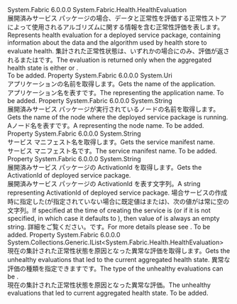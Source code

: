 <Type Name="DeployedServicePackageHealthEvaluation" FullName="System.Fabric.Health.DeployedServicePackageHealthEvaluation">
  <TypeSignature Language="C#" Value="public sealed class DeployedServicePackageHealthEvaluation : System.Fabric.Health.HealthEvaluation" />
  <TypeSignature Language="ILAsm" Value=".class public auto ansi sealed beforefieldinit DeployedServicePackageHealthEvaluation extends System.Fabric.Health.HealthEvaluation" />
  <TypeSignature Language="DocId" Value="T:System.Fabric.Health.DeployedServicePackageHealthEvaluation" />
  <TypeSignature Language="VB.NET" Value="Public NotInheritable Class DeployedServicePackageHealthEvaluation&#xA;Inherits HealthEvaluation" />
  <TypeSignature Language="F#" Value="type DeployedServicePackageHealthEvaluation = class&#xA;    inherit HealthEvaluation" />
  <AssemblyInfo>
    <AssemblyName>System.Fabric</AssemblyName>
    <AssemblyVersion>6.0.0.0</AssemblyVersion>
  </AssemblyInfo>
  <Base>
    <BaseTypeName>System.Fabric.Health.HealthEvaluation</BaseTypeName>
  </Base>
  <Interfaces />
  <Docs>
    <summary>
      <para><span data-ttu-id="b1326-101">展開済みサービス パッケージの場合、データと正常性を評価する正常性ストアによって使用されるアルゴリズムに関する情報を含む正常性評価を表します。</span><span class="sxs-lookup"><span data-stu-id="b1326-101">Represents health evaluation for a deployed service package, containing information about the data and the algorithm used by health store to evaluate health.</span></span>
            <span data-ttu-id="b1326-102">集計された正常性状態は、いずれかの場合にのみ、評価が返される<see cref="F:System.Fabric.Health.HealthState.Error" />または<see cref="F:System.Fabric.Health.HealthState.Warning" />です。</span><span class="sxs-lookup"><span data-stu-id="b1326-102">The evaluation is returned only when the aggregated health state is either <see cref="F:System.Fabric.Health.HealthState.Error" /> or <see cref="F:System.Fabric.Health.HealthState.Warning" />.</span></span></para>
    </summary>
    <remarks>To be added.</remarks>
  </Docs>
  <Members>
    <Member MemberName="ApplicationName">
      <MemberSignature Language="C#" Value="public Uri ApplicationName { get; }" />
      <MemberSignature Language="ILAsm" Value=".property instance class System.Uri ApplicationName" />
      <MemberSignature Language="DocId" Value="P:System.Fabric.Health.DeployedServicePackageHealthEvaluation.ApplicationName" />
      <MemberSignature Language="VB.NET" Value="Public ReadOnly Property ApplicationName As Uri" />
      <MemberSignature Language="F#" Value="member this.ApplicationName : Uri" Usage="System.Fabric.Health.DeployedServicePackageHealthEvaluation.ApplicationName" />
      <MemberType>Property</MemberType>
      <AssemblyInfo>
        <AssemblyName>System.Fabric</AssemblyName>
        <AssemblyVersion>6.0.0.0</AssemblyVersion>
      </AssemblyInfo>
      <ReturnValue>
        <ReturnType>System.Uri</ReturnType>
      </ReturnValue>
      <Docs>
        <summary>
          <para><span data-ttu-id="b1326-103">アプリケーションの名前を取得します。</span><span class="sxs-lookup"><span data-stu-id="b1326-103">Gets the name of the application.</span></span></para>
        </summary>
        <value>
          <para><span data-ttu-id="b1326-104"><see cref="T:System.Uri" />アプリケーション名を表すです。</span><span class="sxs-lookup"><span data-stu-id="b1326-104">The <see cref="T:System.Uri" /> representing the application name.</span></span></para>
        </value>
        <remarks>To be added.</remarks>
      </Docs>
    </Member>
    <Member MemberName="NodeName">
      <MemberSignature Language="C#" Value="public string NodeName { get; }" />
      <MemberSignature Language="ILAsm" Value=".property instance string NodeName" />
      <MemberSignature Language="DocId" Value="P:System.Fabric.Health.DeployedServicePackageHealthEvaluation.NodeName" />
      <MemberSignature Language="VB.NET" Value="Public ReadOnly Property NodeName As String" />
      <MemberSignature Language="F#" Value="member this.NodeName : string" Usage="System.Fabric.Health.DeployedServicePackageHealthEvaluation.NodeName" />
      <MemberType>Property</MemberType>
      <AssemblyInfo>
        <AssemblyName>System.Fabric</AssemblyName>
        <AssemblyVersion>6.0.0.0</AssemblyVersion>
      </AssemblyInfo>
      <ReturnValue>
        <ReturnType>System.String</ReturnType>
      </ReturnValue>
      <Docs>
        <summary>
          <para><span data-ttu-id="b1326-105">展開済みサービス パッケージが実行されているノードの名前を取得します。</span><span class="sxs-lookup"><span data-stu-id="b1326-105">Gets the name of the node where the deployed service package is running.</span></span></para>
        </summary>
        <value>
          <para><span data-ttu-id="b1326-106">A<see cref="T:System.String" />ノード名を表すです。</span><span class="sxs-lookup"><span data-stu-id="b1326-106">A <see cref="T:System.String" /> representing the node name.</span></span></para>
        </value>
        <remarks>To be added.</remarks>
      </Docs>
    </Member>
    <Member MemberName="ServiceManifestName">
      <MemberSignature Language="C#" Value="public string ServiceManifestName { get; }" />
      <MemberSignature Language="ILAsm" Value=".property instance string ServiceManifestName" />
      <MemberSignature Language="DocId" Value="P:System.Fabric.Health.DeployedServicePackageHealthEvaluation.ServiceManifestName" />
      <MemberSignature Language="VB.NET" Value="Public ReadOnly Property ServiceManifestName As String" />
      <MemberSignature Language="F#" Value="member this.ServiceManifestName : string" Usage="System.Fabric.Health.DeployedServicePackageHealthEvaluation.ServiceManifestName" />
      <MemberType>Property</MemberType>
      <AssemblyInfo>
        <AssemblyName>System.Fabric</AssemblyName>
        <AssemblyVersion>6.0.0.0</AssemblyVersion>
      </AssemblyInfo>
      <ReturnValue>
        <ReturnType>System.String</ReturnType>
      </ReturnValue>
      <Docs>
        <summary>
          <para><span data-ttu-id="b1326-107">サービス マニフェスト名を取得します。</span><span class="sxs-lookup"><span data-stu-id="b1326-107">Gets the service manifest name.</span></span></para>
        </summary>
        <value>
          <para><span data-ttu-id="b1326-108">サービス マニフェスト名です。</span><span class="sxs-lookup"><span data-stu-id="b1326-108">The service manifest name.</span></span></para>
        </value>
        <remarks>To be added.</remarks>
      </Docs>
    </Member>
    <Member MemberName="ServicePackageActivationId">
      <MemberSignature Language="C#" Value="public string ServicePackageActivationId { get; }" />
      <MemberSignature Language="ILAsm" Value=".property instance string ServicePackageActivationId" />
      <MemberSignature Language="DocId" Value="P:System.Fabric.Health.DeployedServicePackageHealthEvaluation.ServicePackageActivationId" />
      <MemberSignature Language="VB.NET" Value="Public ReadOnly Property ServicePackageActivationId As String" />
      <MemberSignature Language="F#" Value="member this.ServicePackageActivationId : string" Usage="System.Fabric.Health.DeployedServicePackageHealthEvaluation.ServicePackageActivationId" />
      <MemberType>Property</MemberType>
      <AssemblyInfo>
        <AssemblyName>System.Fabric</AssemblyName>
        <AssemblyVersion>6.0.0.0</AssemblyVersion>
      </AssemblyInfo>
      <ReturnValue>
        <ReturnType>System.String</ReturnType>
      </ReturnValue>
      <Docs>
        <summary>
            <span data-ttu-id="b1326-109">展開済みサービス パッケージの ActivationId を取得します。</span><span class="sxs-lookup"><span data-stu-id="b1326-109">Gets the ActivationId of deployed service package.</span></span>
            </summary>
        <value>
          <para>
            <span data-ttu-id="b1326-110">展開済みサービス パッケージの ActivationId を表す文字列。</span><span class="sxs-lookup"><span data-stu-id="b1326-110">A string representing ActivationId of deployed service package.</span></span> 
            </para>
          <para>
            <span data-ttu-id="b1326-111">場合<see cref="T:System.Fabric.Description.ServicePackageActivationMode" />サービスの作成時に指定した<see cref="F:System.Fabric.Description.ServicePackageActivationMode.SharedProcess" />(が指定されていない場合に既定値はまたは<see cref="F:System.Fabric.Description.ServicePackageActivationMode.SharedProcess" />)、次の値が<see cref="P:System.Fabric.Health.DeployedServicePackageHealthEvaluation.ServicePackageActivationId" />は常に空の文字列。</span><span class="sxs-lookup"><span data-stu-id="b1326-111">If <see cref="T:System.Fabric.Description.ServicePackageActivationMode" /> specified at the time of creating the service is <see cref="F:System.Fabric.Description.ServicePackageActivationMode.SharedProcess" /> (or if it is not specified, in which case it defaults to <see cref="F:System.Fabric.Description.ServicePackageActivationMode.SharedProcess" />), then value of <see cref="P:System.Fabric.Health.DeployedServicePackageHealthEvaluation.ServicePackageActivationId" /> is always an empty string.</span></span>
            <span data-ttu-id="b1326-112">詳細をご覧ください。<see cref="T:System.Fabric.Description.ServicePackageActivationMode" />です。</span><span class="sxs-lookup"><span data-stu-id="b1326-112">For more details please see <see cref="T:System.Fabric.Description.ServicePackageActivationMode" />.</span></span>
            </para>
        </value>
        <remarks>To be added.</remarks>
      </Docs>
    </Member>
    <Member MemberName="UnhealthyEvaluations">
      <MemberSignature Language="C#" Value="public System.Collections.Generic.IList&lt;System.Fabric.Health.HealthEvaluation&gt; UnhealthyEvaluations { get; }" />
      <MemberSignature Language="ILAsm" Value=".property instance class System.Collections.Generic.IList`1&lt;class System.Fabric.Health.HealthEvaluation&gt; UnhealthyEvaluations" />
      <MemberSignature Language="DocId" Value="P:System.Fabric.Health.DeployedServicePackageHealthEvaluation.UnhealthyEvaluations" />
      <MemberSignature Language="VB.NET" Value="Public ReadOnly Property UnhealthyEvaluations As IList(Of HealthEvaluation)" />
      <MemberSignature Language="F#" Value="member this.UnhealthyEvaluations : System.Collections.Generic.IList&lt;System.Fabric.Health.HealthEvaluation&gt;" Usage="System.Fabric.Health.DeployedServicePackageHealthEvaluation.UnhealthyEvaluations" />
      <MemberType>Property</MemberType>
      <AssemblyInfo>
        <AssemblyName>System.Fabric</AssemblyName>
        <AssemblyVersion>6.0.0.0</AssemblyVersion>
      </AssemblyInfo>
      <ReturnValue>
        <ReturnType>System.Collections.Generic.IList&lt;System.Fabric.Health.HealthEvaluation&gt;</ReturnType>
      </ReturnValue>
      <Docs>
        <summary>
          <para><span data-ttu-id="b1326-113">現在の集計された正常性状態を原因となった異常な評価を取得します。</span><span class="sxs-lookup"><span data-stu-id="b1326-113">Gets the unhealthy evaluations that led to the current aggregated health state.</span></span> <span data-ttu-id="b1326-114">異常な評価の種類を指定できます<see cref="T:System.Fabric.Health.EventHealthEvaluation" />です。</span><span class="sxs-lookup"><span data-stu-id="b1326-114">The type of the unhealthy evaluations can be <see cref="T:System.Fabric.Health.EventHealthEvaluation" />.</span></span></para>
        </summary>
        <value>
          <para><span data-ttu-id="b1326-115">現在の集計された正常性状態を原因となった異常な評価。</span><span class="sxs-lookup"><span data-stu-id="b1326-115">The unhealthy evaluations that led to current aggregated health state.</span></span></para>
        </value>
        <remarks>To be added.</remarks>
      </Docs>
    </Member>
  </Members>
</Type>